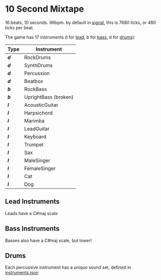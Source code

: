 # 10 Second Mixtape

16 beats, 10 seconds. 96bpm. by default in [signal](https://signal.vercel.app), this is 7680 ticks, or 480 ticks per beat.

The game has 17 instruments (l for [lead](#lead-instruments), b for [bass](#bass-instruments), d for [drums](#drums)):

| Type    | Instrument           |
|---------|----------------------|
| ***d*** | RockDrums            |
| ***d*** | SynthDrums           |
| ***d*** | Percussion           |
| ***d*** | Beatbox              |
| ***b*** | RockBass             |
| ***b*** | UprightBass (broken) |
| ***l*** | AcousticGuitar       |
| ***l*** | Harpsichord          |
| ***l*** | Marimba              |
| ***l*** | LeadGuitar           |
| ***l*** | Keyboard             |
| ***l*** | Trumpet              |
| ***l*** | Sax                  |
| ***l*** | MaleSinger           |
| ***l*** | FemaleSinger         |
| ***l*** | Cat                  |
| ***l*** | Dog                  |

## Lead Instruments

Leads have a C#maj scale

## Bass Instruments

Basses also have a C#maj scale, but lower!

## Drums

Each percussive instrument has a unique sound set, defined in [instruments.json](/instruments.json)
